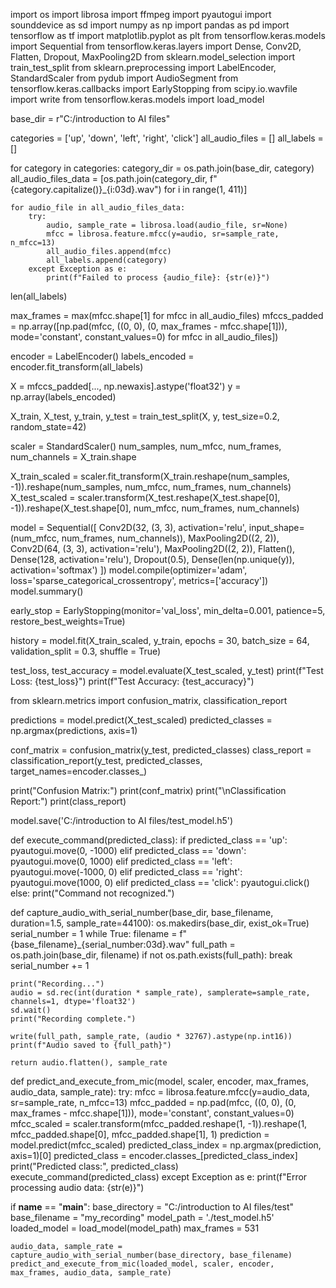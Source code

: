 import os
import librosa
import ffmpeg
import pyautogui
import sounddevice as sd
import numpy as np
import pandas as pd
import tensorflow as tf
import matplotlib.pyplot as plt
from tensorflow.keras.models import Sequential
from tensorflow.keras.layers import Dense, Conv2D, Flatten, Dropout, MaxPooling2D
from sklearn.model_selection import train_test_split
from sklearn.preprocessing import LabelEncoder, StandardScaler
from pydub import AudioSegment
from tensorflow.keras.callbacks import EarlyStopping
from scipy.io.wavfile import write
from tensorflow.keras.models import load_model

base_dir = r"C:/introduction to AI files" 

categories = ['up', 'down', 'left', 'right', 'click']
all_audio_files = []
all_labels = []

for category in categories:
    category_dir = os.path.join(base_dir, category)
    all_audio_files_data = [os.path.join(category_dir, f"{category.capitalize()}_{i:03d}.wav") for i in range(1, 411)]

    for audio_file in all_audio_files_data:
        try:
            audio, sample_rate = librosa.load(audio_file, sr=None)
            mfcc = librosa.feature.mfcc(y=audio, sr=sample_rate, n_mfcc=13) 
            all_audio_files.append(mfcc)
            all_labels.append(category)
        except Exception as e:
            print(f"Failed to process {audio_file}: {str(e)}")

len(all_labels)

max_frames = max(mfcc.shape[1] for mfcc in all_audio_files)
mfccs_padded = np.array([np.pad(mfcc, ((0, 0), (0, max_frames - mfcc.shape[1])), mode='constant', constant_values=0) for mfcc in all_audio_files])

encoder = LabelEncoder()
labels_encoded = encoder.fit_transform(all_labels)

X = mfccs_padded[..., np.newaxis].astype('float32')
y = np.array(labels_encoded)

X_train, X_test, y_train, y_test = train_test_split(X, y, test_size=0.2, random_state=42)

scaler = StandardScaler()
num_samples, num_mfcc, num_frames, num_channels = X_train.shape

X_train_scaled = scaler.fit_transform(X_train.reshape(num_samples, -1)).reshape(num_samples, num_mfcc, num_frames, num_channels)
X_test_scaled = scaler.transform(X_test.reshape(X_test.shape[0], -1)).reshape(X_test.shape[0], num_mfcc, num_frames, num_channels)


model = Sequential([
    Conv2D(32, (3, 3), activation='relu', input_shape=(num_mfcc, num_frames, num_channels)),
    MaxPooling2D((2, 2)),
    Conv2D(64, (3, 3), activation='relu'),
    MaxPooling2D((2, 2)),
    Flatten(),
    Dense(128, activation='relu'),
    Dropout(0.5),
    Dense(len(np.unique(y)), activation='softmax')
])
model.compile(optimizer='adam', loss='sparse_categorical_crossentropy', metrics=['accuracy'])
model.summary()


early_stop = EarlyStopping(monitor='val_loss', min_delta=0.001, patience=5, restore_best_weights=True)

history = model.fit(X_train_scaled, y_train, epochs = 30, batch_size = 64, validation_split = 0.3, shuffle = True)


test_loss, test_accuracy = model.evaluate(X_test_scaled, y_test)
print(f"Test Loss: {test_loss}")
print(f"Test Accuracy: {test_accuracy}")

from sklearn.metrics import confusion_matrix, classification_report

predictions = model.predict(X_test_scaled)
predicted_classes = np.argmax(predictions, axis=1)

conf_matrix = confusion_matrix(y_test, predicted_classes)
class_report = classification_report(y_test, predicted_classes, target_names=encoder.classes_)

print("Confusion Matrix:")
print(conf_matrix)
print("\nClassification Report:")
print(class_report)

model.save('C:/introduction to AI files/test_model.h5')

def execute_command(predicted_class):
    if predicted_class == 'up':
        pyautogui.move(0, -1000)
    elif predicted_class == 'down':
        pyautogui.move(0, 1000)
    elif predicted_class == 'left':
        pyautogui.move(-1000, 0)
    elif predicted_class == 'right':
        pyautogui.move(1000, 0)
    elif predicted_class == 'click':
        pyautogui.click()
    else:
        print("Command not recognized.")


def capture_audio_with_serial_number(base_dir, base_filename, duration=1.5, sample_rate=44100):
    os.makedirs(base_dir, exist_ok=True)
    serial_number = 1
    while True:
        filename = f"{base_filename}_{serial_number:03d}.wav"
        full_path = os.path.join(base_dir, filename)
        if not os.path.exists(full_path):
            break
        serial_number += 1
    
    print("Recording...")
    audio = sd.rec(int(duration * sample_rate), samplerate=sample_rate, channels=1, dtype='float32')
    sd.wait()
    print("Recording complete.")
    
    write(full_path, sample_rate, (audio * 32767).astype(np.int16))
    print(f"Audio saved to {full_path}")
    
    return audio.flatten(), sample_rate

def predict_and_execute_from_mic(model, scaler, encoder, max_frames, audio_data, sample_rate):
    try:
        mfcc = librosa.feature.mfcc(y=audio_data, sr=sample_rate, n_mfcc=13)
        mfcc_padded = np.pad(mfcc, ((0, 0), (0, max_frames - mfcc.shape[1])), mode='constant', constant_values=0)
        mfcc_scaled = scaler.transform(mfcc_padded.reshape(1, -1)).reshape(1, mfcc_padded.shape[0], mfcc_padded.shape[1], 1)
        prediction = model.predict(mfcc_scaled)
        predicted_class_index = np.argmax(prediction, axis=1)[0]
        predicted_class = encoder.classes_[predicted_class_index]
        print("Predicted class:", predicted_class)
        execute_command(predicted_class)
    except Exception as e:
        print(f"Error processing audio data: {str(e)}")
        
if __name__ == "__main__":
    base_directory = "C:/introduction to AI files/test"
    base_filename = "my_recording"
    model_path = './test_model.h5'
    loaded_model = load_model(model_path)
    max_frames = 531

    audio_data, sample_rate = capture_audio_with_serial_number(base_directory, base_filename)
    predict_and_execute_from_mic(loaded_model, scaler, encoder, max_frames, audio_data, sample_rate)
    
